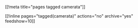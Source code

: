 [[!meta title="pages tagged camerata"]]

[[!inline pages="tagged(camerata)" actions="no" archive="yes"
feedshow=10]]

